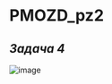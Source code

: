 # PMOZD_pz2
*Задача 4*
-
![image](https://github.com/nesladka/PMOZD_pz2/assets/147166345/9fea8f8e-d94a-4a05-9fe6-f093cafe834e)
